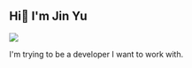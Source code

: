 ## Hi👋 I'm Jin Yu
<a href="https://22yuu.tistory.com/"><img src="https://img.shields.io/badge/Tech%20Blog-11B48A?style=flat-square&logo=Vimeo&logoColor=white&link=https://maeng2world.tistory.com/"/></a>

I'm trying to be a developer I want to work with.
